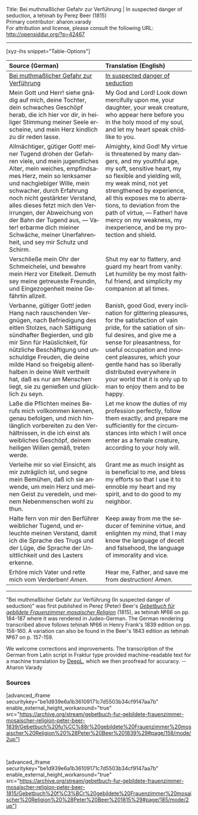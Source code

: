 <html>
<head></head>
<body>
Title: Bei muthmaßlicher Gefahr zur Verführung | In suspected danger of seduction, a teḥinah by Pereẓ Beer (1815)<br />
Primary contributor: aharon.varady<br />
For attribution and license, please consult the following URL: <a href="http://opensiddur.org/?p=42467">http://opensiddur.org/?p=42467</a>
<p />
<hr />

[xyz-ihs snippet="Table-Options"]<table style="margin-left: auto; margin-right: auto;" class="draggable">
<thead><tr><th id="x" style="text-align: left;">Source (German)</th><th style="text-align: left;">Translation (English)</th></tr></thead>
<tbody>
<tr><td style="vertical-align:top;">
<div class="german" lang="de">
<u>Bei muthmaßlicher Gefahr zur Verführung</u>
</div></td>

<td style="vertical-align:top;">
<div class="english" lang="en">
<u>In suspected danger of seduction</u>
</div></td></tr>


<tr><td style="vertical-align:top;">
<div class="german" lang="de">
Mein Gott und Herr! siehe gnädig auf mich, deine Tochter, dein schwaches Geschöpf herab, die ich hier vor dir, in heiliger Stimmung meiner Seele erscheine, und mein Herz kindlich zu dir reden lasse. 
</div></td>

<td style="vertical-align:top;">
<div class="english" lang="en">
My God and Lord! Look down mercifully upon me, your daughter, your weak creature, who appear here before you in the holy mood of my soul, and let my heart speak childlike to you. 
</div></td></tr>


<tr><td style="vertical-align:top;">
<div class="german" lang="de">
Allmächtiger, gütiger Gott! meiner Tugend drohen der Gefahren viele, und mein jugendliches Alter, mein weiches, empfindsames Herz, mein so lenksamer und nachgiebiger Wille, mein schwacher, durch Erfahrung noch nicht gestärkter Verstand, alles dieses fetzt mich den Verirrungen, der Abweichung von der Bahn der Tugend aus, — Vater! erbarme dich mieiner Schwäche, meiner Unerfahrenheit, und sey mir Schutz und Schirm. 
</div></td>

<td style="vertical-align:top;">
<div class="english" lang="en">
Almighty, kind God! My virtue is threatened by many dangers, and my youthful age, my soft, sensitive heart, my so flexible and yielding will, my weak mind, not yet strengthened by experience, all this exposes me to aberrations, to deviation from the path of virtue, — Father! have mercy on my weakness, my inexperience, and be my protection and shield. 
</div></td></tr>


<tr><td style="vertical-align:top;">
<div class="german" lang="de">
Verschließe mein Ohr der Schmeichelei, und bewahre mein Herz vor Eitelkeit. Demuth sey meine getreueste Freundin, und Eingezogenheit meine Gefährtin allzeit. 
</div></td>

<td style="vertical-align:top;">
<div class="english" lang="en">
Shut my ear to flattery, and guard my heart from vanity. Let humility be my most faithful friend, and simplicity my companion at all times. 
</div></td></tr>


<tr><td style="vertical-align:top;">
<div class="german" lang="de">
Verbanne, gütiger Gott! jeden Hang nach rauschenden Vergnügen, nach Befriedigung des eitlen Stolzes, nach Sättigung sündhafter Begierden, und gib mir Sinn für Haüslichkeit, für nützliche Beschäftigung und unschuldige Freuden, die deine milde Hand so freigebig allenthalben in deine Welt vertheilt hat, daß es nur am Menschen liegt, sie zu genießen und glücklich zu seyn. 
</div></td>

<td style="vertical-align:top;">
<div class="english" lang="en">
Banish, good God, every inclination for glittering pleasures, for the satisfaction of vain pride, for the satiation of sinful desires, and give me a sense for pleasantness, for useful occupation and innocent pleasures, which your gentle hand has so liberally distributed everywhere in your world that it is only up to man to enjoy them and to be happy. 
</div></td></tr>


<tr><td style="vertical-align:top;">
<div class="german" lang="de">
Laße die Pflichten meines Berufs mich vollkommen kennen, genau befolgen, und mich hinlänglich vorbereiten zu den Verhältnissen, in die ich einst als weibliches Geschöpf, deinem heiligen Willen gemäß, treten werde. 
</div></td>

<td style="vertical-align:top;">
<div class="english" lang="en">
Let me know the duties of my profession perfectly, follow them exactly, and prepare me sufficiently for the circumstances into which I will once enter as a female creature, according to your holy will. 
</div></td></tr>


<tr><td style="vertical-align:top;">
<div class="german" lang="de">
Verleihe mir so viel Einsicht, als mir zuträglich ist, und segne mein Bemühen, daß ich sie anwende, um mein Herz und meinen Geist zu veredeln, und meinem Nebenmenschen wohl zu thun. 
</div></td>

<td style="vertical-align:top;">
<div class="english" lang="en">
Grant me as much insight as is beneficial to me, and bless my efforts so that I use it to ennoble my heart and my spirit, and to do good to my neighbor. 
</div></td></tr>


<tr><td style="vertical-align:top;">
<div class="german" lang="de">
Halte fern von mir den Berführer weiblicher Tugend, und erleuchte meinen Verstand, damit ich die Sprache des Trugs und der Lüge, die Sprache der Unsittlichkeit und des Lasters erkenne. 
</div></td>

<td style="vertical-align:top;">
<div class="english" lang="en">
Keep away from me the seducer of feminine virtue, and enlighten my mind, that I may know the language of deceit and falsehood, the language of immorality and vice. 
</div></td></tr>


<tr><td style="vertical-align:top;">
<div class="german" lang="de">
Erhöre mich Vater und rette mich vom Verderben! <em>Amen</em>.
</div></td>

<td style="vertical-align:top;">
<div class="english" lang="en">
Hear me, Father, and save me from destruction! <em>Amen</em>.
</div></td></tr>
</tbody></table>

<hr />

"Bei muthmaßlicher Gefahr zur Verführung (In suspected danger of seduction)" was first published in Pereẓ (Peter) Beer's <em><a href="/?p=41918">Gebetbuch für gebildete Frauenzimmer mosaischer Religion</a></em> (1815), as teḥinah №66 on pp. 184-187 where it was rendered in Judeo-German. The German rendering transcribed above follows teḥinah №66 in Henry Frank's 1839 edition on pp. 158-160. A variation can also be found in the Beer's 1843 edition as teḥinah №67 on p. 157-159.

We welcome corrections and improvements. The transcription of the German from Latin script in Fraktur type provided machine-readable text for a machine translation by <a href="https://www.deepl.com/en/translator">DeepL</a>, which we then proofread for accuracy. --Aharon Varady

<h3>Sources</h3>

[advanced_iframe securitykey="be1d939e6a1b36109171c7d5503b34cf9147aa7b" enable_external_height_workaround="true" src="https://archive.org/stream/gebetbuch-fur-gebildete-frauenzimmer-mosaischer-religion-peter-beer-1839/Gebetbuch%20fu%CC%88r%20gebildete%20Frauenzimmer%20mosaischer%20Religion%20%28Peter%20Beer%201839%29#page/158/mode/2up"]

&nbsp;

[advanced_iframe securitykey="be1d939e6a1b36109171c7d5503b34cf9147aa7b" enable_external_height_workaround="true" src="https://archive.org/stream/gebetbuch-fur-gebildete-frauenzimmer-mosaischer-religion-peter-beer-1815/Gebetbuch%20f%C3%BCr%20gebildete%20Frauenzimmer%20mosaischer%20Religion%20%28Peter%20Beer%201815%29#page/185/mode/2up"]

&nbsp;

</body>
</html>